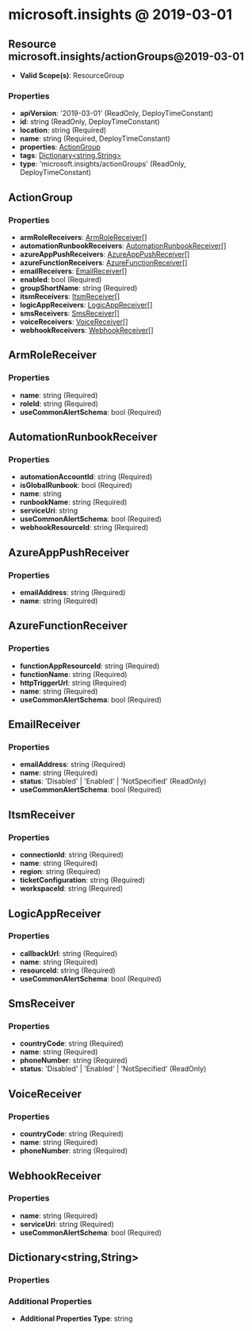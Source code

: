 # microsoft.insights @ 2019-03-01

## Resource microsoft.insights/actionGroups@2019-03-01
* **Valid Scope(s)**: ResourceGroup
### Properties
* **apiVersion**: '2019-03-01' (ReadOnly, DeployTimeConstant)
* **id**: string (ReadOnly, DeployTimeConstant)
* **location**: string (Required)
* **name**: string (Required, DeployTimeConstant)
* **properties**: [ActionGroup](#actiongroup)
* **tags**: [Dictionary<string,String>](#dictionarystringstring)
* **type**: 'microsoft.insights/actionGroups' (ReadOnly, DeployTimeConstant)

## ActionGroup
### Properties
* **armRoleReceivers**: [ArmRoleReceiver](#armrolereceiver)[]
* **automationRunbookReceivers**: [AutomationRunbookReceiver](#automationrunbookreceiver)[]
* **azureAppPushReceivers**: [AzureAppPushReceiver](#azureapppushreceiver)[]
* **azureFunctionReceivers**: [AzureFunctionReceiver](#azurefunctionreceiver)[]
* **emailReceivers**: [EmailReceiver](#emailreceiver)[]
* **enabled**: bool (Required)
* **groupShortName**: string (Required)
* **itsmReceivers**: [ItsmReceiver](#itsmreceiver)[]
* **logicAppReceivers**: [LogicAppReceiver](#logicappreceiver)[]
* **smsReceivers**: [SmsReceiver](#smsreceiver)[]
* **voiceReceivers**: [VoiceReceiver](#voicereceiver)[]
* **webhookReceivers**: [WebhookReceiver](#webhookreceiver)[]

## ArmRoleReceiver
### Properties
* **name**: string (Required)
* **roleId**: string (Required)
* **useCommonAlertSchema**: bool (Required)

## AutomationRunbookReceiver
### Properties
* **automationAccountId**: string (Required)
* **isGlobalRunbook**: bool (Required)
* **name**: string
* **runbookName**: string (Required)
* **serviceUri**: string
* **useCommonAlertSchema**: bool (Required)
* **webhookResourceId**: string (Required)

## AzureAppPushReceiver
### Properties
* **emailAddress**: string (Required)
* **name**: string (Required)

## AzureFunctionReceiver
### Properties
* **functionAppResourceId**: string (Required)
* **functionName**: string (Required)
* **httpTriggerUrl**: string (Required)
* **name**: string (Required)
* **useCommonAlertSchema**: bool (Required)

## EmailReceiver
### Properties
* **emailAddress**: string (Required)
* **name**: string (Required)
* **status**: 'Disabled' | 'Enabled' | 'NotSpecified' (ReadOnly)
* **useCommonAlertSchema**: bool (Required)

## ItsmReceiver
### Properties
* **connectionId**: string (Required)
* **name**: string (Required)
* **region**: string (Required)
* **ticketConfiguration**: string (Required)
* **workspaceId**: string (Required)

## LogicAppReceiver
### Properties
* **callbackUrl**: string (Required)
* **name**: string (Required)
* **resourceId**: string (Required)
* **useCommonAlertSchema**: bool (Required)

## SmsReceiver
### Properties
* **countryCode**: string (Required)
* **name**: string (Required)
* **phoneNumber**: string (Required)
* **status**: 'Disabled' | 'Enabled' | 'NotSpecified' (ReadOnly)

## VoiceReceiver
### Properties
* **countryCode**: string (Required)
* **name**: string (Required)
* **phoneNumber**: string (Required)

## WebhookReceiver
### Properties
* **name**: string (Required)
* **serviceUri**: string (Required)
* **useCommonAlertSchema**: bool (Required)

## Dictionary<string,String>
### Properties
### Additional Properties
* **Additional Properties Type**: string

